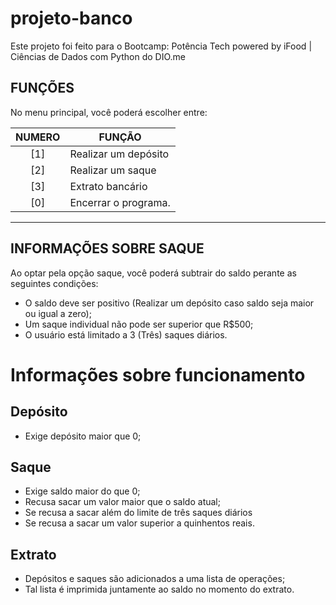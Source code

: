 # projeto-banco

Este projeto foi feito para o Bootcamp: Potência Tech powered by iFood | Ciências de Dados com Python do DIO.me

## FUNÇÕES

No menu principal, você poderá escolher entre:

| NUMERO | FUNÇÃO |
|:-------:|-----------|
| [1] | Realizar um depósito|
| [2] | Realizar um saque|
| [3] | Extrato bancário|
| [0] | Encerrar o programa.|

---

## INFORMAÇÕES SOBRE SAQUE

Ao optar pela opção saque, você poderá subtrair do saldo perante as seguintes condições:
* O saldo deve ser positivo (Realizar um depósito caso saldo seja maior ou igual a zero);
* Um saque individual não pode ser superior que R$500;
* O usuário está limitado a 3 (Três) saques diários.


# Informações sobre funcionamento
## Depósito

* Exige depósito maior que 0;

## Saque

* Exige saldo maior do que 0;
* Recusa sacar um valor maior que o saldo atual;
* Se recusa a sacar além do limite de três saques diários
* Se recusa a sacar um valor superior a quinhentos reais.

## Extrato

* Depósitos e saques são adicionados a uma lista de operações;
* Tal lista é imprimida juntamente ao saldo no momento do extrato.
